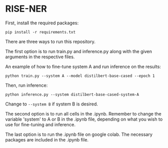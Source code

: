 # RISE-NER

First, install the required packages:

```
pip install -r requirements.txt
```


There are three ways to run this repository. 

The first option is to run train.py and inference.py along with the given arguments in the respective files.

An example of how to fine-tune system A and run inference on the results:
```
python train.py --system A --model distilbert-base-cased --epoch 1
```
Then, run inference:
```
python inference.py --system distilbert-base-cased-system-A
```
Change to ```--system B``` if system B is desired.

The second option is to run all cells in the .ipynb. Remember to change the variable 'system' to A or B in the .ipynb file, depending on what you wish to use for fine-tuning and inference.

The last option is to run the .ipynb file on google colab. The necessary packages are included in the .ipynb file.


